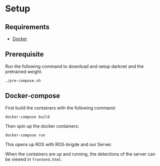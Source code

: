 # Setup
## Requirements
- [Docker](https://www.docker.com/)

## Prerequisite
Run the following command to download and setup darknet and the pretrained weight.
```
./pre-compose.sh
```

## Docker-compose
First build the containers with the following command:
```
docker-compose build
```

Then spin up the docker containers:
```
docker-compose run 
```
This opens up ROS with ROS-brigde and our Server.

When the containers are up and running, the detections of the server can be viewed in `frontend.html`.